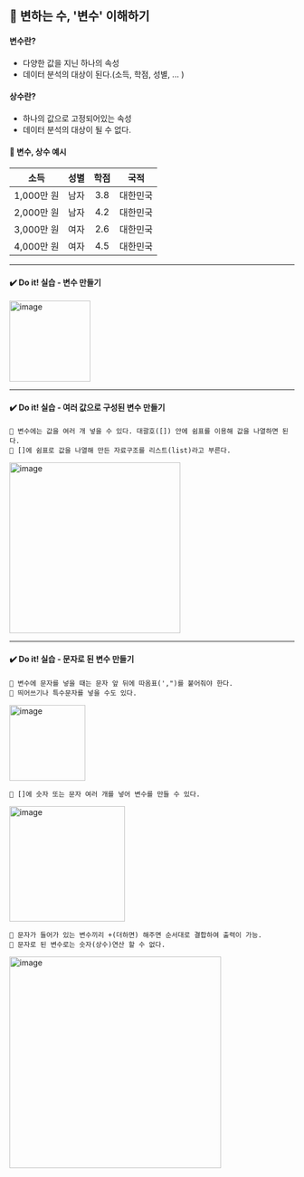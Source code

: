 ## 📌 변하는 수, '변수' 이해하기

#### 변수란?
- 다양한 값을 지닌 하나의 속성
- 데이터 분석의 대상이 된다.(소득, 학점, 성별, ... )

#### 상수란?
- 하나의 값으로 고정되어있는 속성
- 데이터 분석의 대상이 될 수 없다.

#### 📝 변수, 상수 예시

|소득|성별|학점|국적|
|:---:|:---:|:---:|:---:|
|1,000만 원|남자|3.8|대한민국|
|2,000만 원|남자|4.2|대한민국|
|3,000만 원|여자|2.6|대한민국|
|4,000만 원|여자|4.5|대한민국|

---------------------------

#### ✔️ Do it! 실습 - 변수 만들기

<img width="143" alt="image" src="https://github.com/sm9199/Python_Data_Analysis_Study/assets/128019851/9b639b39-28b3-4a75-95a2-3e32e4f646fa">


----------------------------

#### ✔️ Do it! 실습 - 여러 값으로 구성된 변수 만들기

```
🍯 변수에는 값을 여러 개 넣을 수 있다. 대괄호([]) 안에 쉼표를 이용해 값을 나열하면 된다.
🍯 []에 쉼표로 값을 나열해 만든 자료구조를 리스트(list)라고 부른다.
```

<img width="302" alt="image" src="https://github.com/sm9199/Python_Data_Analysis_Study/assets/128019851/2d012d46-c9c7-4092-a362-59cbd7d6bf76">

----------------------------------

#### ✔️ Do it! 실습 - 문자로 된 변수 만들기

```
🍯 변수에 문자를 넣을 때는 문자 앞 뒤에 따옴표(',")를 붙어줘야 한다.
🍯 띄어쓰기나 특수문자를 넣을 수도 있다.
```

<img width="134" alt="image" src="https://github.com/sm9199/Python_Data_Analysis_Study/assets/128019851/da003fb9-e10f-46db-83f3-f0a80ec0507f">


```
🍯 []에 숫자 또는 문자 여러 개를 넣어 변수를 만들 수 있다.
```

<img width="204" alt="image" src="https://github.com/sm9199/Python_Data_Analysis_Study/assets/128019851/3e6f3780-c0ba-4c3a-be06-15e5e65236b1">


```
🍯 문자가 들어가 있는 변수끼리 +(더하면) 해주면 순서대로 결합하여 출력이 가능.
🍯 문자로 된 변수로는 숫자(상수)연산 할 수 없다.
```

<img width="374" alt="image" src="https://github.com/sm9199/Python_Data_Analysis_Study/assets/128019851/029bdd80-6abf-4e4d-b5ae-1862bbeb01b3">

